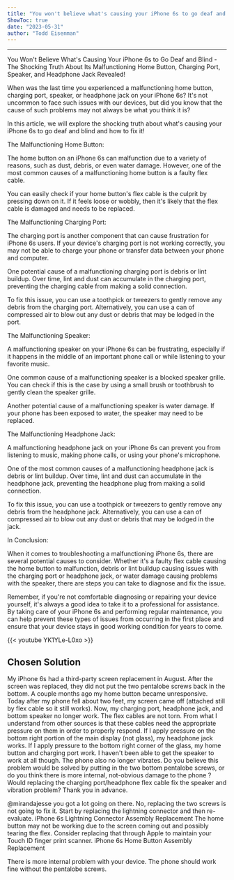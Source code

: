 ```yaml
---
title: "You won't believe what's causing your iPhone 6s to go deaf and blind - the shocking truth about its malfunctioning Home Button, Charging Port, Speaker, and Headphone Jack revealed!"
ShowToc: true 
date: "2023-05-31"
author: "Todd Eisenman"
---
```

*****
You Won't Believe What's Causing Your iPhone 6s to Go Deaf and Blind - The Shocking Truth About Its Malfunctioning Home Button, Charging Port, Speaker, and Headphone Jack Revealed!

When was the last time you experienced a malfunctioning home button, charging port, speaker, or headphone jack on your iPhone 6s? It's not uncommon to face such issues with our devices, but did you know that the cause of such problems may not always be what you think it is?

In this article, we will explore the shocking truth about what's causing your iPhone 6s to go deaf and blind and how to fix it!

The Malfunctioning Home Button:

The home button on an iPhone 6s can malfunction due to a variety of reasons, such as dust, debris, or even water damage. However, one of the most common causes of a malfunctioning home button is a faulty flex cable.

You can easily check if your home button's flex cable is the culprit by pressing down on it. If it feels loose or wobbly, then it's likely that the flex cable is damaged and needs to be replaced.

The Malfunctioning Charging Port:

The charging port is another component that can cause frustration for iPhone 6s users. If your device's charging port is not working correctly, you may not be able to charge your phone or transfer data between your phone and computer.

One potential cause of a malfunctioning charging port is debris or lint buildup. Over time, lint and dust can accumulate in the charging port, preventing the charging cable from making a solid connection.

To fix this issue, you can use a toothpick or tweezers to gently remove any debris from the charging port. Alternatively, you can use a can of compressed air to blow out any dust or debris that may be lodged in the port.

The Malfunctioning Speaker:

A malfunctioning speaker on your iPhone 6s can be frustrating, especially if it happens in the middle of an important phone call or while listening to your favorite music.

One common cause of a malfunctioning speaker is a blocked speaker grille. You can check if this is the case by using a small brush or toothbrush to gently clean the speaker grille.

Another potential cause of a malfunctioning speaker is water damage. If your phone has been exposed to water, the speaker may need to be replaced.

The Malfunctioning Headphone Jack:

A malfunctioning headphone jack on your iPhone 6s can prevent you from listening to music, making phone calls, or using your phone's microphone.

One of the most common causes of a malfunctioning headphone jack is debris or lint buildup. Over time, lint and dust can accumulate in the headphone jack, preventing the headphone plug from making a solid connection.

To fix this issue, you can use a toothpick or tweezers to gently remove any debris from the headphone jack. Alternatively, you can use a can of compressed air to blow out any dust or debris that may be lodged in the jack.

In Conclusion:

When it comes to troubleshooting a malfunctioning iPhone 6s, there are several potential causes to consider. Whether it's a faulty flex cable causing the home button to malfunction, debris or lint buildup causing issues with the charging port or headphone jack, or water damage causing problems with the speaker, there are steps you can take to diagnose and fix the issue.

Remember, if you're not comfortable diagnosing or repairing your device yourself, it's always a good idea to take it to a professional for assistance. By taking care of your iPhone 6s and performing regular maintenance, you can help prevent these types of issues from occurring in the first place and ensure that your device stays in good working condition for years to come.

{{< youtube YK1YLe-L0xo >}} 



## Chosen Solution
 My iPhone 6s had a third-party screen replacement in August. After the screen was replaced, they did not put the two pentalobe screws back in the bottom. A couple months ago my home button became unresponsive. Today after my phone fell about two feet, my screen came off (attached still by flex cable so it still works). Now, my charging port, headphone jack, and bottom speaker no longer work.
The flex cables are not torn. From what I understand from other sources is that these cables need the appropriate pressure on them in order to properly respond. If I apply pressure on the bottom right portion of the main display (not glass), my headphone jack works. If I apply pressure to the bottom right corner of the glass, my home button and charging port work. I haven't been able to get the speaker to work at all though. The phone also no longer vibrates.
Do you believe this problem would be solved by putting in the two bottom pentalobe screws, or do you think there is more internal, not-obvious damage to the phone ? Would replacing the charging port/headphone flex cable fix the speaker and vibration problem?
Thank you in advance.

 @mirandajesse you got a lot going on there. No, replacing the two screws is not going to fix it. Start by replacing the lightning connector and then re-evaluate. iPhone 6s Lightning Connector Assembly Replacement The home button may not be working due to the screen coming out and possibly tearing the flex. Consider replacing that through Apple to maintain your Touch ID finger print scanner. iPhone 6s Home Button Assembly Replacement

 There is more internal problem with your device. The phone should work fine without the pentalobe screws.




